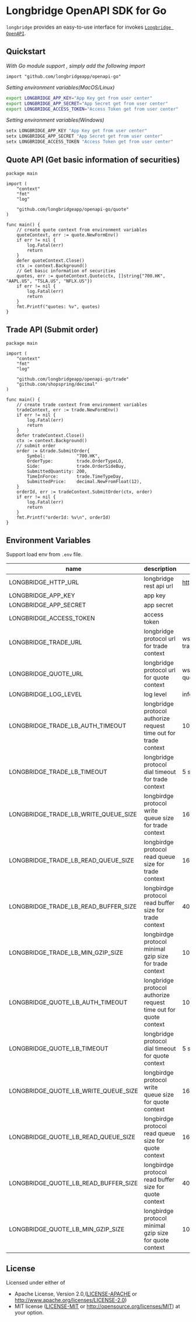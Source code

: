 # Longbridge OpenAPI SDK for Go

`longbridge` provides an easy-to-use interface for invokes [`Longbridge OpenAPI`](https://open.longbridgeapp.com/en/).

## Quickstart

_With Go module support , simply add the following import_

```golang
import "github.com/longbridgeapp/openapi-go"
```

_Setting environment variables(MacOS/Linux)_

```bash
export LONGBRIDGE_APP_KEY="App Key get from user center"
export LONGBRIDGE_APP_SECRET="App Secret get from user center"
export LONGBRIDGE_ACCESS_TOKEN="Access Token get from user center"
```

_Setting environment variables(Windows)_

```powershell
setx LONGBRIDGE_APP_KEY "App Key get from user center"
setx LONGBRIDGE_APP_SECRET "App Secret get from user center"
setx LONGBRIDGE_ACCESS_TOKEN "Access Token get from user center"
```

## Quote API (Get basic information of securities)

```golang
package main

import (
	"context"
	"fmt"
	"log"

	"github.com/longbridgeapp/openapi-go/quote"
)

func main() {
	// create quote context from environment variables
	quoteContext, err := quote.NewFormEnv()
	if err != nil {
		log.Fatal(err)
		return
	}
	defer quoteContext.Close()
	ctx := context.Background()
	// Get basic information of securities
	quotes, err := quoteContext.Quote(ctx, []string{"700.HK", "AAPL.US", "TSLA.US", "NFLX.US"})
	if err != nil {
		log.Fatal(err)
		return
	}
	fmt.Printf("quotes: %v", quotes)
}
```

## Trade API (Submit order)

```golang
package main

import (
	"context"
	"fmt"
	"log"

	"github.com/longbridgeapp/openapi-go/trade"
	"github.com/shopspring/decimal"
)

func main() {
	// create trade context from environment variables
	tradeContext, err := trade.NewFormEnv()
	if err != nil {
		log.Fatal(err)
		return
	}
	defer tradeContext.Close()
	ctx := context.Background()
	// submit order
	order := &trade.SubmitOrder{
		Symbol:            "700.HK",
		OrderType:         trade.OrderTypeLO,
		Side:              trade.OrderSideBuy,
		SubmittedQuantity: 200,
		TimeInForce:       trade.TimeTypeDay,
		SubmittedPrice:    decimal.NewFromFloat(12),
	}
	orderId, err := tradeContext.SubmitOrder(ctx, order)
	if err != nil {
		log.Fatal(err)
		return
	}
	fmt.Printf("orderId: %v\n", orderId)
}
```

## Environment Variables

Support load env from `.env` file.

| name                                 | description                                                      | default value                            | example |
|--------------------------------------|------------------------------------------------------------------|------------------------------------------|---------|
| LONGBRIDGE_HTTP_URL                  | longbridge rest api url                                          | https://openapi.longbridgeapp.com        |         |
| LONGBRIDGE_APP_KEY                   | app key                                                          |                                          |         |
| LONGBRIDGE_APP_SECRET                | app secret                                                       |                                          |         |
| LONGBRIDGE_ACCESS_TOKEN              | access token                                                     |                                          |         |
| LONGBRIDGE_TRADE_URL                 | longbridge protocol url for trade context                        | wss://openapi-trade.longbridgeapp.com/v2 |         |
| LONGBRIDGE_QUOTE_URL                 | longbridge protocol url for quote context                        | wss://openapi-quote.longbridgeapp.com/v2 |         |
| LONGBRIDGE_LOG_LEVEL                 | log level                                                        | info                                     |         |
| LONGBRIDGE_TRADE_LB_AUTH_TIMEOUT     | longbridge protocol authorize request time out for trade context | 10 second                                | 10s     |
| LONGBRIDGE_TRADE_LB_TIMEOUT          | longbridge protocol dial timeout for trade context               | 5 second                                 | 6s      |
| LONGBRIDGE_TRADE_LB_WRITE_QUEUE_SIZE | longbirdge protocol write queue size for trade context           | 16                                       |         |
| LONGBRIDGE_TRADE_LB_READ_QUEUE_SIZE  | longbirdge protocol read queue size for trade context            | 16                                       |         |
| LONGBRIDGE_TRADE_LB_READ_BUFFER_SIZE | longbirdge protocol read buffer size for trade context           | 4096                                     |         |
| LONGBRIDGE_TRADE_LB_MIN_GZIP_SIZE    | longbirdge protocol minimal gzip size for trade context          | 1024                                     |         |
| LONGBRIDGE_QUOTE_LB_AUTH_TIMEOUT     | longbridge protocol authorize request time out for quote context | 10 second                                | 10s     |
| LONGBRIDGE_QUOTE_LB_TIMEOUT          | longbridge protocol dial timeout for quote context               | 5 second                                 | 6s      |
| LONGBRIDGE_QUOTE_LB_WRITE_QUEUE_SIZE | longbirdge protocol write queue size for quote context           | 16                                       |         |
| LONGBRIDGE_QUOTE_LB_READ_QUEUE_SIZE  | longbirdge protocol read queue size for quote context            | 16                                       |         |
| LONGBRIDGE_QUOTE_LB_READ_BUFFER_SIZE | longbirdge protocol read buffer size for quote context           | 4096                                     |         |
| LONGBRIDGE_QUOTE_LB_MIN_GZIP_SIZE    | longbirdge protocol minimal gzip size for quote context          | 1024                                     |         |

## License

Licensed under either of

* Apache License, Version 2.0,([LICENSE-APACHE](./LICENSE-APACHE) or http://www.apache.org/licenses/LICENSE-2.0)
* MIT license ([LICENSE-MIT](./LICENSE-MIT) or http://opensource.org/licenses/MIT) at your option.
